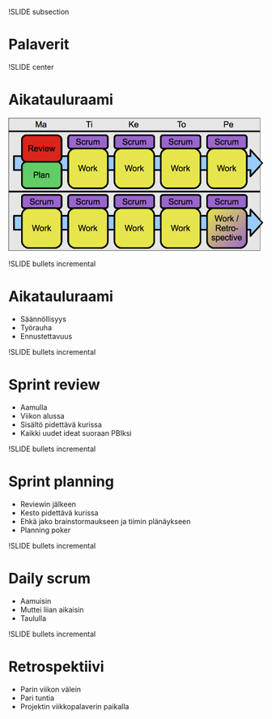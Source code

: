 !SLIDE subsection
# Palaverit #

!SLIDE center
# Aikatauluraami #

![Scrum-kalenteri](scrumcalendar.png)

!SLIDE bullets incremental
# Aikatauluraami #

* Säännöllisyys
* Työrauha
* Ennustettavuus

!SLIDE bullets incremental
# Sprint review #

* Aamulla
* Viikon alussa
* Sisältö pidettävä kurissa
* Kaikki uudet ideat suoraan PBIksi

!SLIDE bullets incremental
# Sprint planning #

* Reviewin jälkeen
* Kesto pidettävä kurissa
* Ehkä jako brainstormaukseen ja tiimin plänäykseen
* Planning poker

!SLIDE bullets incremental
# Daily scrum #

* Aamuisin
* Muttei liian aikaisin
* Taululla

!SLIDE bullets incremental
# Retrospektiivi #

* Parin viikon välein
* Pari tuntia
* Projektin viikkopalaverin paikalla
